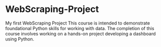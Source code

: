 # WebScraping-Project
My first WebScraping Project
This course is intended to demonstrate foundational Python skills for working with data. The completion of this course involves working on a hands-on project developing a dashboard using Python.
